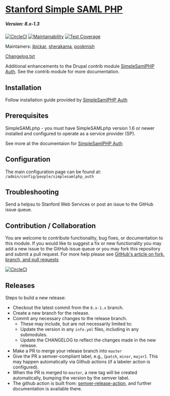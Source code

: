 # [Stanford Simple SAML PHP](https://github.com/SU-SWS/stanford_ssp)
##### Version: 8.x-1.3

[![CircleCI](https://circleci.com/gh/SU-SWS/stanford_ssp.svg?style=svg)](https://circleci.com/gh/SU-SWS/stanford_ssp)
[![Maintainability](https://api.codeclimate.com/v1/badges/d597c026202dc075d677/maintainability)](https://codeclimate.com/github/SU-SWS/stanford_ssp/maintainability)
[![Test Coverage](https://api.codeclimate.com/v1/badges/d597c026202dc075d677/test_coverage)](https://codeclimate.com/github/SU-SWS/stanford_ssp/test_coverage)

Maintainers: [jbickar](https://github.com/jbickar),  [sherakama](https://github.com/sherakama), [pookmish](https://github.com/pookmish)

[Changelog.txt](CHANGELOG.txt)

Additional enhancements to the Drupal contrib module [SimpleSamlPHP Auth](https://www.drupal.org/project/simplesamlphp_auth). See the contrib module for more documentation.

Installation
---

Follow installation guide provided by [SimpleSamlPHP Auth](https://www.drupal.org/project/simplesamlphp_auth)

Prerequisites
---

SimpleSAMLphp - you must have SimpleSAMLphp version 1.6 or newer installed and configured to operate as a service provider (SP).

See more at the documentaion for [SimpleSamlPHP Auth](https://www.drupal.org/project/simplesamlphp_auth)

Configuration
---

The main configuration page can be found at: `/admin/config/people/simplesamlphp_auth`

Troubleshooting
---

Send a helpsu to Stanford Web Services or post an issue to the GitHub issue queue.

Contribution / Collaboration
---

You are welcome to contribute functionality, bug fixes, or documentation to this module. If you would like to suggest a fix or new functionality you may add a new issue to the GitHub issue queue or you may fork this repository and submit a pull request. For more help please see [GitHub's article on fork, branch, and pull requests](https://help.github.com/articles/using-pull-requests)

[![CircleCI](https://circleci.com/gh/SU-SWS/stanford_ssp/tree/8.x-1.x.svg?style=svg)](https://circleci.com/gh/SU-SWS/stanford_ssp/tree/8.x-1.x)


Releases
---

Steps to build a new release:
- Checkout the latest commit from the `8.x-1.x` branch.
- Create a new branch for the release.
- Commit any necessary changes to the release branch.
  -  These may include, but are not necessarily limited to:
    - Update the version in any `info.yml` files, including in any submodules.
    - Update the CHANGELOG to reflect the changes made in the new release.
- Make a PR to merge your release branch into `master`
- Give the PR a semver-compliant label, e.g., (`patch`, `minor`, `major`).  This may happen automatically via Github actions (if a labeler action is configured).
- When the PR is merged to `master`, a new tag will be created automatically, bumping the version by the semver label.
- The github action is built from: [semver-release-action](https://github.com/K-Phoen/semver-release-action), and further documentation is available there.
